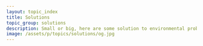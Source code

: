 ```yaml
---
layout: topic_index
title: Solutions
topic_group: solutions
description: Small or big, here are some solution to environmental problems.
image: /assets/p/topics/solutions/og.jpg
---
```

